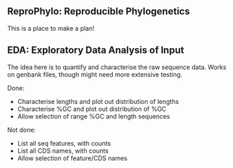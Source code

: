## ReproPhylo: Reproducible Phylogenetics
This is a place to make a plan!

## EDA: Exploratory Data Analysis of Input
The idea here is to quantify and characterise the raw sequence data.
Works on genbank files, though might need more extensive testing.

Done:
* Characterise lengths and plot out distribution of lengths
* Characterise %GC and plot out distribution of %GC
* Allow selection of range %GC and length sequences

Not done:
* List all seq features, with counts
* List all CDS names, with counts
* Allow selection of feature/CDS names
